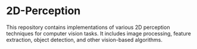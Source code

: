 # 2D-Perception
This repository contains implementations of various 2D perception techniques for computer vision tasks. It includes image processing, feature extraction, object detection, and other vision-based algorithms.
